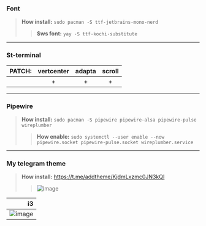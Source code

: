 ### Font
>**How install:**
`sudo pacman -S ttf-jetbrains-mono-nerd`
>>**$ws font:**
`yay -S ttf-kochi-substitute`
---
### St-terminal
| PATCH: | vertcenter | adapta | scroll |
| :--: | :--: | :--: | :--: |
| | + | + | + |
---
### Pipewire
>**How install:**
`sudo pacman -S pipewire pipewire-alsa pipewire-pulse wireplumber`
>>**How enable:**
`sudo systemctl --user enable --now pipewire.socket pipewire-pulse.socket wireplumber.service`
---
### My telegram theme
>**How install:**
https://t.me/addtheme/KjdmLxzmc0JN3kQI
>>![image](https://github.com/aquaverso2077/i3-config-manjaro/assets/149948716/03b89f50-9f47-4aec-bb20-3c1fa5cd0e71)

| i3 |
| --: |
| ![image](https://github.com/aquaverso2077/i3-config-manjaro/assets/149948716/dd755955-9d2c-44a3-afb8-7dacb9f77ee6) |
